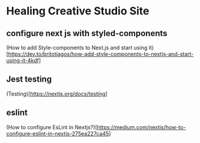 # Healing Creative Studio Site

## configure next js with styled-components

(How to add Style-components to Next.js and start using it)[https://dev.to/britotiagos/how-add-style-components-to-nextjs-and-start-using-it-4kdf]

## Jest testing

(Testing)[https://nextjs.org/docs/testing]

## eslint

(How to configure EsLint in Nextjs?)[https://medium.com/nextjs/how-to-configure-eslint-in-nextjs-275ea227ca45]
